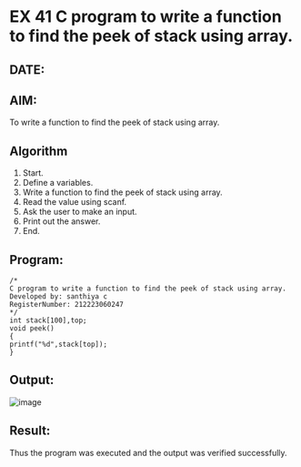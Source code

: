 # EX 41 C program to write a function to find the peek of stack using array.
## DATE:
## AIM:
To write a function to find the peek of stack using array.

## Algorithm
1. Start. 
2. Define a variables. 
3. Write a function to find the peek of stack using array. 
4. Read the value using scanf. 
5. Ask the user to make an input. 
6. Print out the answer. 
7. End. 

## Program:
```
/*
C program to write a function to find the peek of stack using array.
Developed by: santhiya c
RegisterNumber: 212223060247 
*/
int stack[100],top; 
void peek() 
{ 
printf("%d",stack[top]); 
} 
```

## Output:

![image](https://github.com/user-attachments/assets/a8f84d42-aa38-4ecf-aac7-38e7ed70359a)



## Result:
Thus the program was executed and the output was verified successfully.
